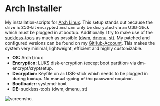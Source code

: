 # Arch Installer

My installation-scripts for [Arch Linux](https://www.archlinux.org/). This setup stands out because the drive is 256-bit encrypted and can only be decrypted via an USB-Stick which must be plugged in at bootup. Additionally I try to make use of the [suckless-tools](https://suckless.org/philosophy/) as much as possible ([dwm](https://dwm.suckless.org/), [dmenu](https://tools.suckless.org/dmenu/), [st](https://st.suckless.org/)). My patched and configured versions can be found on my [GitHub-Account](https://github.com/astier). This makes the system very minimal, lightweight, efficient and highly customizable.

- **OS:** Arch Linux
- **Encryption:** LUKS disk-encryption (except boot partition) via dm-encrypt/cryptsetup.
- **Decryption:** Keyfile on an USB-stick which needs to be plugged in during bootup. No manual typing of the password required.
- **Bootloader:** systemd-boot
- **DE:** suckless-tools (dwm, dmenu, st)

![screenshot](https://github.com/astier/arch-installer/blob/master/screenshot.png)
